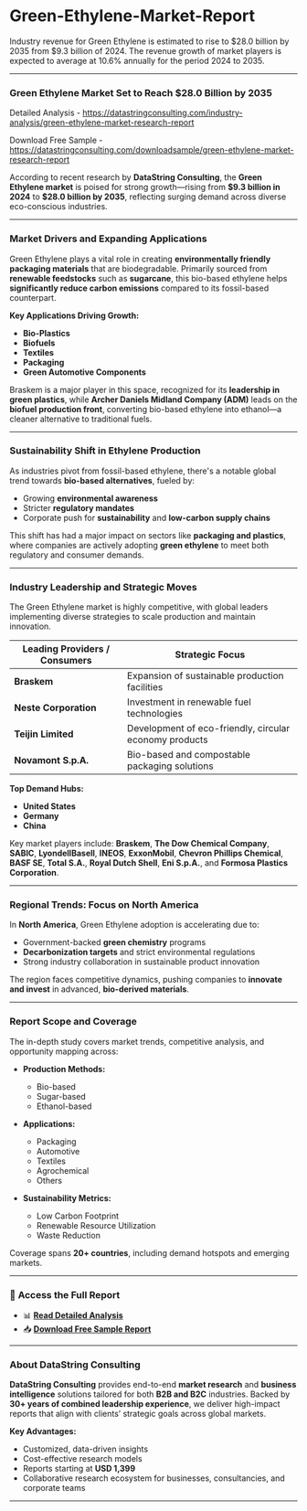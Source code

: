 # Green-Ethylene-Market-Report

Industry revenue for Green Ethylene is estimated to rise to $28.0 billion by 2035 from $9.3 billion of 2024. The revenue growth of market players is expected to average at 10.6% annually for the period 2024 to 2035.

---

### **Green Ethylene Market Set to Reach \$28.0 Billion by 2035**

Detailed Analysis - https://datastringconsulting.com/industry-analysis/green-ethylene-market-research-report

Download Free Sample - https://datastringconsulting.com/downloadsample/green-ethylene-market-research-report

According to recent research by **DataString Consulting**, the **Green Ethylene market** is poised for strong growth—rising from **\$9.3 billion in 2024** to **\$28.0 billion by 2035**, reflecting surging demand across diverse eco-conscious industries.

---

### **Market Drivers and Expanding Applications**

Green Ethylene plays a vital role in creating **environmentally friendly packaging materials** that are biodegradable. Primarily sourced from **renewable feedstocks** such as **sugarcane**, this bio-based ethylene helps **significantly reduce carbon emissions** compared to its fossil-based counterpart.

**Key Applications Driving Growth:**

* **Bio-Plastics**
* **Biofuels**
* **Textiles**
* **Packaging**
* **Green Automotive Components**

Braskem is a major player in this space, recognized for its **leadership in green plastics**, while **Archer Daniels Midland Company (ADM)** leads on the **biofuel production front**, converting bio-based ethylene into ethanol—a cleaner alternative to traditional fuels.

---

### **Sustainability Shift in Ethylene Production**

As industries pivot from fossil-based ethylene, there's a notable global trend towards **bio-based alternatives**, fueled by:

* Growing **environmental awareness**
* Stricter **regulatory mandates**
* Corporate push for **sustainability** and **low-carbon supply chains**

This shift has had a major impact on sectors like **packaging and plastics**, where companies are actively adopting **green ethylene** to meet both regulatory and consumer demands.

---

### **Industry Leadership and Strategic Moves**

The Green Ethylene market is highly competitive, with global leaders implementing diverse strategies to scale production and maintain innovation.

| **Leading Providers / Consumers** | **Strategic Focus**                                    |
| --------------------------------- | ------------------------------------------------------ |
| **Braskem**                       | Expansion of sustainable production facilities         |
| **Neste Corporation**             | Investment in renewable fuel technologies              |
| **Teijin Limited**                | Development of eco-friendly, circular economy products |
| **Novamont S.p.A.**               | Bio-based and compostable packaging solutions          |

**Top Demand Hubs:**

* **United States**
* **Germany**
* **China**

Key market players include:
**Braskem**, **The Dow Chemical Company**, **SABIC**, **LyondellBasell**, **INEOS**, **ExxonMobil**, **Chevron Phillips Chemical**, **BASF SE**, **Total S.A.**, **Royal Dutch Shell**, **Eni S.p.A.**, and **Formosa Plastics Corporation**.

---

### **Regional Trends: Focus on North America**

In **North America**, Green Ethylene adoption is accelerating due to:

* Government-backed **green chemistry** programs
* **Decarbonization targets** and strict environmental regulations
* Strong industry collaboration in sustainable product innovation

The region faces competitive dynamics, pushing companies to **innovate and invest** in advanced, **bio-derived materials**.

---

### **Report Scope and Coverage**

The in-depth study covers market trends, competitive analysis, and opportunity mapping across:

* **Production Methods:**

  * Bio-based
  * Sugar-based
  * Ethanol-based

* **Applications:**

  * Packaging
  * Automotive
  * Textiles
  * Agrochemical
  * Others

* **Sustainability Metrics:**

  * Low Carbon Footprint
  * Renewable Resource Utilization
  * Waste Reduction

Coverage spans **20+ countries**, including demand hotspots and emerging markets.

---

### 📘 **Access the Full Report**

* 📊 [**Read Detailed Analysis**](https://datastringconsulting.com/industry-analysis/green-ethylene-market-research-report)
* 📥 [**Download Free Sample Report**](https://datastringconsulting.com/downloadsample/green-ethylene-market-research-report)

---

### **About DataString Consulting**

**DataString Consulting** provides end-to-end **market research** and **business intelligence** solutions tailored for both **B2B and B2C** industries. Backed by **30+ years of combined leadership experience**, we deliver high-impact reports that align with clients’ strategic goals across global markets.

**Key Advantages:**

* Customized, data-driven insights
* Cost-effective research models
* Reports starting at **USD 1,399**
* Collaborative research ecosystem for businesses, consultancies, and corporate teams

---
